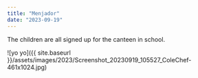 ```yaml
---
title: "Menjador"
date: "2023-09-19"
---
```


The children are all signed up for the canteen in school.

![yo yo]({{ site.baseurl }}/assets/images/2023/Screenshot_20230919_105527_ColeChef-461x1024.jpg)
